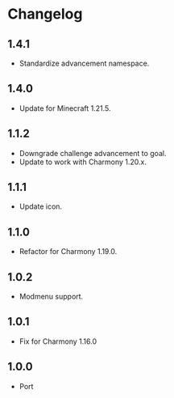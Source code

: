# Changelog

## 1.4.1

- Standardize advancement namespace.

## 1.4.0

- Update for Minecraft 1.21.5.

## 1.1.2

- Downgrade challenge advancement to goal.
- Update to work with Charmony 1.20.x.

## 1.1.1

- Update icon.

## 1.1.0

- Refactor for Charmony 1.19.0.

## 1.0.2

- Modmenu support.

## 1.0.1

- Fix for Charmony 1.16.0

## 1.0.0

- Port